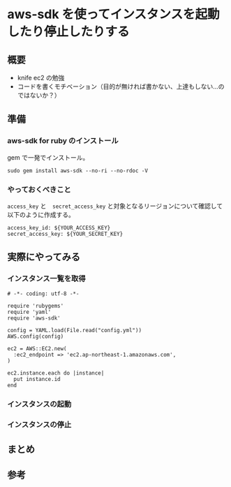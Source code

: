 # aws-sdk を使ってインスタンスを起動したり停止したりする

## 概要

 * knife ec2 の勉強
 * コードを書くモチベーション（目的が無ければ書かない、上達もしない...のではないか？）

## 準備

### aws-sdk for ruby のインストール

gem で一発でインストール。

```
sudo gem install aws-sdk --no-ri --no-rdoc -V
```

### やっておくべきこと

`access_key` と　`secret_access_key` と対象となるリージョンについて確認して以下のように作成する。

```
access_key_id: ${YOUR_ACCESS_KEY}
secret_access_key: ${YOUR_SECRET_KEY}
```

## 実際にやってみる

### インスタンス一覧を取得


```
# -*- coding: utf-8 -*-

require 'rubygems'
require 'yaml'
require 'aws-sdk'

config = YAML.load(File.read("config.yml"))
AWS.config(config)

ec2 = AWS::EC2.new(
  :ec2_endpoint => 'ec2.ap-northeast-1.amazonaws.com',
)

ec2.instance.each do |instance|
  put instance.id
end

```

### インスタンスの起動

### インスタンスの停止


## まとめ

## 参考
